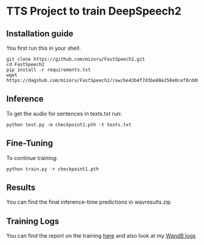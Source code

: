 # TTS Project to train DeepSpeech2

## Installation guide

You first run this in your shell:
```shell
git clone https://github.com/mizoru/FastSpeech2.git
cd FastSpeech2
pip install -r requirements.txt
wget https://dagshub.com/mizoru/FastSpeech2/raw/be43b4f7d3be88e258e0cef8cdd68d587fff54e7/checkpoint1.pth
```

## Inference

To get the audio for sentences in texts.txt run: 
```shell
python test.py -m checkpoint1.pth -t texts.txt
```

## Fine-Tuning

To continue training:
```shell
python train.py -r checkpoint1.pth
```

## Results

You can find the final inference-time predictions in wavresults.zip

## Training Logs
You can find the report on the training [here](https://wandb.ai/mizoru/FastSpeech2/reports/Training-FastSpeech2--VmlldzozMDUxMDA1) and also look at my [WandB logs](https://wandb.ai/mizoru/FastSpeech2)
